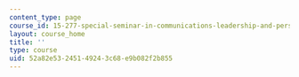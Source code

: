 ```yaml
---
content_type: page
course_id: 15-277-special-seminar-in-communications-leadership-and-personal-effectiveness-coaching-fall-2008
layout: course_home
title: ''
type: course
uid: 52a82e53-2451-4924-3c68-e9b082f2b855
---
```


